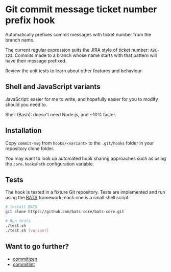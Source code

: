 # Git commit message ticket number prefix hook
Automatically prefixes commit messages with ticket number from the branch name.

The current regular expression suits the JIRA style of ticket number: `ABC-123`. Commits made to a branch whose name starts with that pattern will have their message prefixed.

Review the unit tests to learn about other features and behaviour.

## Shell and JavaScript variants
JavaScript: easier for me to write, and hopefully easier for you to modify should you need to.

Shell (Bash): doesn't need Node.js, and ~10% faster.

## Installation
Copy `commit-msg` from `hooks/<variant>` to the `.git/hooks` folder in your repository clone folder.

You may want to look up automated hook sharing approaches such as using the `core.hooksPath` configuration variable.

## Tests
The hook is tested in a fixture Git repository. Tests are implemented and run using the [BATS](https://github.com/bats-core/bats-core/) framework; each one is a small shell script.

```bash
# Install BATS
git clone https://github.com/bats-core/bats-core.git

# Run tests
./test.sh
./test.sh [variant]
```

## Want to go further?
* [commitizen](https://github.com/commitizen/cz-cli)
* [commitlint](https://github.com/marionebl/commitlint)
